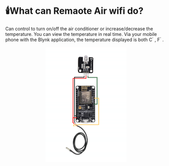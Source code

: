 # 🕯️What can Remaote Air wifi do?
Can control to turn on/off the air conditioner or increase/decrease the temperature. You can view the temperature in real time. Via your mobile phone with the Blynk application, the temperature displayed is both C ํ , F ํ  .

<p align="center">
  <img src="RemoteAir.png" width="50%">
</p><br>
